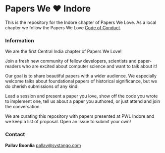 # Papers We ❤️ Indore

This is the repository for the Indore chapter of Papers We Love. As a local chapter we follow the Papers We Love [Code of Conduct](https://github.com/papers-we-love/indore/blob/master/code-of-conduct.md).

### Information

We are the first Central India chapter of Papers We Love!

Join a fresh new community of fellow developers, scientists and paper-readers who are excited about computer science and want to talk about it!

Our goal is to share beautiful papers with a wider audience. We especially welcome talks about foundational papers of historical significance, but we do cherish submissions of any kind.

Lead a session and present a paper you love, show off the code you wrote to implement one, tell us about a paper you authored, or just attend and join the conversation.

We are curating this repository with papers presented at PWL Indore and we keep a list of proposal. Open an issue to submit your own!


### Contact

**Pallav Boonlia** [pallav@systango.com](mailto:pallav@systango.com)
